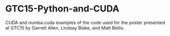 # GTC15-Python-and-CUDA
CUDA and numba.cuda examples of the code used for the poster presented at GTC15 by Garrett Allen, Lindsay Blake, and Matt Bellis.
